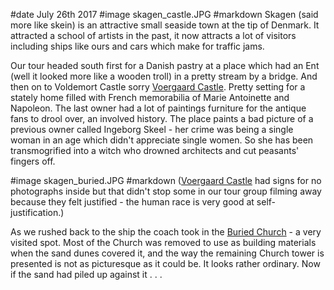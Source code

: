 #date July 26th 2017
#image skagen_castle.JPG
#markdown
Skagen (said more like skein) is an attractive small seaside town at the tip of
Denmark. It attracted a school of artists in the past, it now attracts a lot of
visitors including ships like ours and cars which make for traffic jams.

Our tour headed south first for a Danish pastry at a place which had an Ent
(well it looked more like a wooden troll) in a pretty stream by a bridge.
And then on to Voldemort Castle sorry
[Voergaard Castle](https://voergaardslot.dk/english/).
Pretty setting for a stately home filled with French
memorabilia of Marie Antoinette and Napoleon. The last owner had a lot of
paintings furniture for the antique fans to drool over, an involved history.
The place paints a bad picture of a previous owner called
Ingeborg Skeel - her crime was being a single woman in an age
which didn't appreciate single women. So she has been transmogrified into
a witch who drowned architects and cut peasants' fingers off.

#image skagen_buried.JPG
#markdown
([Voergaard Castle](https://voergaardslot.dk/english/) had signs for no photographs inside but that didn't stop
some in our tour group filming away because they felt justified - the human race is very good at
self-justification.)

As we rushed back to the ship the coach took in the
[Buried Church](http://copenhagenet.dk/CPH-Map/DK-Denmark-Skagen.asp) - a very
visited spot. Most of the Church was removed to use as building materials when
the sand dunes covered it, and the way the remaining Church tower is presented
is not as picturesque as it could be. It looks rather ordinary. Now if the sand
had piled up against it . . .
